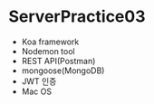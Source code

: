# ServerPractice03
- Koa framework
- Nodemon tool
- REST API(Postman)
- mongoose(MongoDB)
- JWT 인증
- Mac OS
